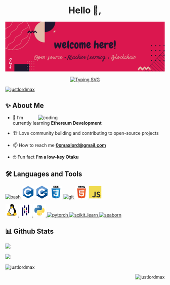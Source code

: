 <h1 align="center">Hello 👋,</h1>

![](images/Machine%20Learning.png)

<p align="center">
  <a href="https://git.io/typing-svg">
    <img src="https://readme-typing-svg.demolab.com?font=Fira+Code&size=22&pause=1000&color=F71A45&width=570&lines=I'm+SAMUEL+OYENEYE.;I'm+a+Machine+Learning+Engineer%2C;and+a+Blockchain+Developer+Enthusiast." alt="Typing SVG" />
  </a>
</p>

<p align="left"> <a href="https://twitter.com/justlordmax" target="blank"><img src="https://img.shields.io/twitter/follow/justlordmax?logo=twitter&style=for-the-badge" alt="justlordmax" /></a> </p>

<div>
  <h2 align="left">✨ About Me</h2>
  <img align="right" alt="coding" width="400" src="https://cdn.dribbble.com/users/4422816/screenshots/8803765/media/fffb308d1d7a24a8687346c57ae1ff36.gif">

  - 🌱 I’m currently learning **Ethereum Development**
  
  - 🏗️ Love community building and contributing to open-source projects

  - 📫 How to reach me **0xmaxlord@gmail.com**

  - 🤓 Fun fact **I'm a low-key Otaku**


  <h2 align="left">🛠️ Languages and Tools</h2>
  <p align="left"> <a href="https://www.gnu.org/software/bash/" target="_blank" rel="noreferrer"> <img src="https://www.vectorlogo.zone/logos/gnu_bash/gnu_bash-icon.svg" alt="bash" width="40" height="40"/> </a> <a href="https://www.cprogramming.com/" target="_blank" rel="noreferrer"> <img src="https://raw.githubusercontent.com/devicons/devicon/master/icons/c/c-original.svg" alt="c" width="40" height="40"/> </a> <a href="https://www.w3schools.com/cpp/" target="_blank" rel="noreferrer"> <img src="https://raw.githubusercontent.com/devicons/devicon/master/icons/cplusplus/cplusplus-original.svg" alt="cplusplus" width="40" height="40"/> </a> <a href="https://www.w3schools.com/css/" target="_blank" rel="noreferrer"> <img src="https://raw.githubusercontent.com/devicons/devicon/master/icons/css3/css3-original-wordmark.svg" alt="css3" width="40" height="40"/> </a> <a href="https://git-scm.com/" target="_blank" rel="noreferrer"> <img src="https://www.vectorlogo.zone/logos/git-scm/git-scm-icon.svg" alt="git" width="40" height="40"/> </a> <a href="https://www.w3.org/html/" target="_blank" rel="noreferrer"> <img src="https://raw.githubusercontent.com/devicons/devicon/master/icons/html5/html5-original-wordmark.svg" alt="html5" width="40" height="40"/> </a> <a href="https://developer.mozilla.org/en-US/docs/Web/JavaScript" target="_blank" rel="noreferrer"> <img src="https://raw.githubusercontent.com/devicons/devicon/master/icons/javascript/javascript-original.svg" alt="javascript" width="40" height="40"/> </a> 

  <br>

  <a href="https://www.linux.org/" target="_blank" rel="noreferrer"> <img src="https://raw.githubusercontent.com/devicons/devicon/master/icons/linux/linux-original.svg" alt="linux" width="40" height="40"/> </a> <a href="https://pandas.pydata.org/" target="_blank" rel="noreferrer"> <img src="https://raw.githubusercontent.com/devicons/devicon/2ae2a900d2f041da66e950e4d48052658d850630/icons/pandas/pandas-original.svg" alt="pandas" width="40" height="40"/> </a> <a href="https://www.python.org" target="_blank" rel="noreferrer"> <img src="https://raw.githubusercontent.com/devicons/devicon/master/icons/python/python-original.svg" alt="python" width="40" height="40"/> </a> <a href="https://pytorch.org/" target="_blank" rel="noreferrer"> <img src="https://www.vectorlogo.zone/logos/pytorch/pytorch-icon.svg" alt="pytorch" width="40" height="40"/> </a> <a href="https://scikit-learn.org/" target="_blank" rel="noreferrer"> <img src="https://upload.wikimedia.org/wikipedia/commons/0/05/Scikit_learn_logo_small.svg" alt="scikit_learn" width="40" height="40"/> </a> <a href="https://seaborn.pydata.org/" target="_blank" rel="noreferrer"> <img src="https://seaborn.pydata.org/_images/logo-mark-lightbg.svg" alt="seaborn" width="40" height="40"/> </a> </p>
</div>

<div>
  <h2 align="left">📊 Github Stats</h2>
  <p>
    <img width="47%" src="https://github-readme-stats.vercel.app/api?username=justlordmax&show_icons=true&theme=radical" />
  </p>
  <p>
    <img width="47%" src="https://github-readme-stats.vercel.app/api/top-langs/?username=justlordmax&layout=compact&theme=radical" />
  </p>
  <p>
    <img width="47%" src="https://github-readme-streak-stats.herokuapp.com/?user=justlordmax&theme=radical" alt="justlordmax" />
  </p>
</div>

<p align="right"> <img src="https://komarev.com/ghpvc/?username=justlordmax&label=Profile%20views&color=0e75b6&style=flat" alt="justlordmax" /> </p>
